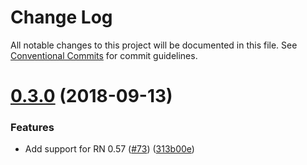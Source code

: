 # Change Log

All notable changes to this project will be documented in this file.
See [Conventional Commits](https://conventionalcommits.org) for commit guidelines.

<a name="0.3.0"></a>
# [0.3.0](https://github.com/vincentriemer/react-native-dom/compare/v0.2.0...v0.3.0) (2018-09-13)


### Features

* Add support for RN 0.57 ([#73](https://github.com/vincentriemer/react-native-dom/issues/73)) ([313b00e](https://github.com/vincentriemer/react-native-dom/commit/313b00e))
